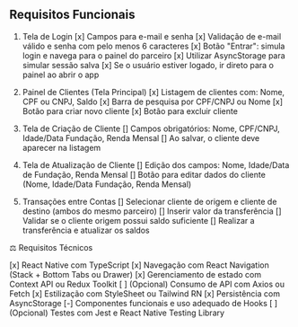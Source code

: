 ## Requisitos Funcionais

1. Tela de Login
   [x] Campos para e-mail e senha
   [x] Validação de e-mail válido e senha com pelo menos 6 caracteres
   [x] Botão &quot;Entrar&quot;: simula login e navega para o painel do parceiro
   [x] Utilizar AsyncStorage para simular sessão salva
   [x] Se o usuário estiver logado, ir direto para o painel ao abrir o app


2. Painel de Clientes (Tela Principal)
   [x] Listagem de clientes com: Nome, CPF ou CNPJ, Saldo
   [x] Barra de pesquisa por CPF/CNPJ ou Nome
   [x] Botão para criar novo cliente
   [x] Botão para excluir cliente


3. Tela de Criação de Cliente
   [] Campos obrigatórios: Nome, CPF/CNPJ, Idade/Data Fundação,
   Renda Mensal
   [] Ao salvar, o cliente deve aparecer na listagem


4. Tela de Atualização de Cliente
   [] Edição dos campos: Nome, Idade/Data de Fundação, Renda Mensal
   [] Botão para editar dados do cliente (Nome, Idade/Data Fundação,
   Renda Mensal)




5. Transações entre Contas
   [] Selecionar cliente de origem e cliente de destino (ambos do mesmo
   parceiro)
   [] Inserir valor da transferência
   [] Validar se o cliente origem possui saldo suficiente
   [] Realizar a transferência e atualizar os saldos

⚖️ Requisitos Técnicos
 
  [x] React Native com TypeScript
  [x] Navegação com React Navigation (Stack + Bottom Tabs ou Drawer)
  [x] Gerenciamento de estado com Context API ou Redux Toolkit
  [ ] (Opcional) Consumo de API com Axios ou Fetch
  [x] Estilização com StyleSheet ou Tailwind RN
  [x] Persistência com AsyncStorage
  [-] Componentes funcionais e uso adequado de Hooks
  [ ] (Opcional) Testes com Jest e React Native Testing Library
